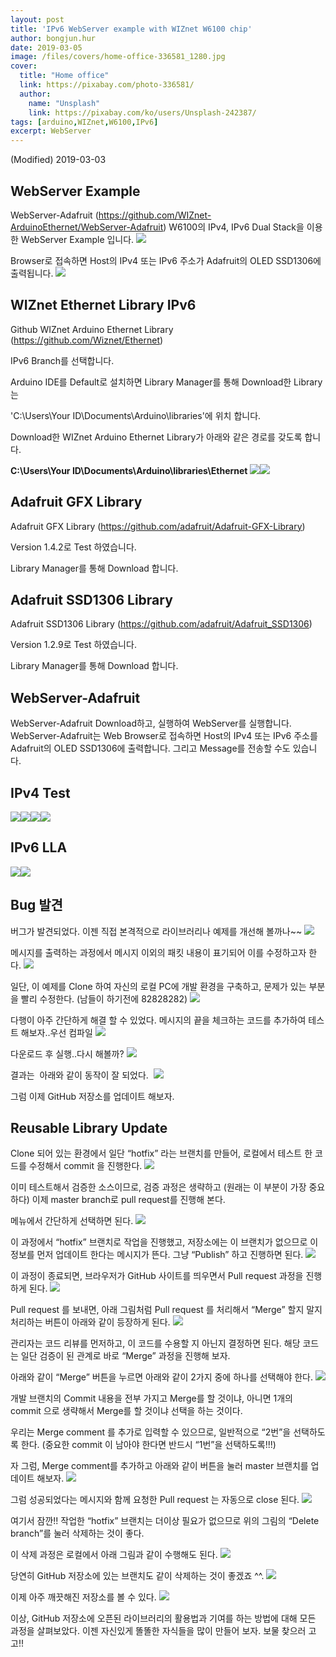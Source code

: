 ```yaml
---
layout: post
title: 'IPv6 WebServer example with WIZnet W6100 chip'
author: bongjun.hur
date: 2019-03-05
image: /files/covers/home-office-336581_1280.jpg
cover:
  title: "Home office"
  link: https://pixabay.com/photo-336581/
  author:
    name: "Unsplash"
    link: https://pixabay.com/ko/users/Unsplash-242387/
tags: [arduino,WIZnet,W6100,IPv6]
excerpt: WebServer
---
```


(Modified) 2019-03-03

<a id="forkme" href="https://github.com/WIZnet-ArduinoEthernet/WebServer-Adafruit"></a>

## WebServer Example

WebServer-Adafruit (https://github.com/WIZnet-ArduinoEthernet/WebServer-Adafruit) W6100의 IPv4, IPv6 Dual Stack을 이용한 WebServer Example 입니다.
![](https://66.media.tumblr.com/b48b4dce36ab52df61e60c0ae4a175ee/tumblr_inline_pnx4cmjzSQ1vss9ba_540.png)

Browser로 접속하면 Host의 IPv4 또는 IPv6 주소가 Adafruit의 OLED SSD1306에 출력됩니다.
![](https://66.media.tumblr.com/60270a95722ec3839bef981dcfaaeb3c/tumblr_inline_pnx4f7WPQq1vss9ba_540.png)

## WIZnet Ethernet Library IPv6

Github WIZnet Arduino Ethernet Library (https://github.com/Wiznet/Ethernet)

IPv6 Branch를 선택합니다.

Arduino IDE를 Default로 설치하면 Library Manager를 통해 Download한 Library는

'C:\Users\Your ID\Documents\Arduino\libraries'에 위치 합니다.

Download한 WIZnet Arduino Ethernet Library가 아래와 같은 경로를 갖도록 합니다.

**C:\Users\Your ID\Documents\Arduino\libraries\Ethernet**
![](https://66.media.tumblr.com/0f726c5f209bc2dabb75498afe565297/tumblr_inline_pnx4gkqAv31vss9ba_540.png)![](/assets/images/WIZnetEthernetIPv6.png)

## Adafruit GFX Library

Adafruit GFX Library (https://github.com/adafruit/Adafruit-GFX-Library)

Version 1.4.2로 Test 하였습니다.

Library Manager를 통해 Download 합니다.

## Adafruit SSD1306 Library

Adafruit SSD1306 Library (https://github.com/adafruit/Adafruit_SSD1306)

Version 1.2.9로 Test 하였습니다.

Library Manager를 통해 Download 합니다.

## WebServer-Adafruit

WebServer-Adafruit Download하고, 실행하여 WebServer를 실행합니다. WebServer-Adafruit는 Web Browser로 접속하면 Host의 IPv4 또는 IPv6 주소를 Adafruit의 OLED SSD1306에 출력합니다. 그리고 Message를 전송할 수도 있습니다.

## IPv4 Test
![](https://66.media.tumblr.com/9672b56af8a714ad6d08d353aa2c983a/tumblr_inline_pnx4jaSzDU1vss9ba_540.png)![](https://66.media.tumblr.com/60270a95722ec3839bef981dcfaaeb3c/tumblr_inline_pnx4ksqVnQ1vss9ba_540.png)![](/assets/images/IPv4.png)![](/assets/images/IPv4-Connect-Message.JPG)

## IPv6 LLA
![](https://66.media.tumblr.com/20d5a81620ea8d5152dbb8bb17b5004b/tumblr_inline_pnx4l6tqih1vss9ba_540.png)![](https://66.media.tumblr.com/f97518c65dfb4028df5a4b7c30833249/tumblr_inline_pnx4mmE5a31vss9ba_540.png)

## Bug 발견

버그가 발견되었다. 이젠 직접 본격적으로 라이브러리나 예제를 개선해 볼까나~~
![](https://66.media.tumblr.com/14e5c7d83244f3c61e2357cf5dda8ea3/tumblr_inline_pnx4ovAvsg1vss9ba_540.png)

메시지를 출력하는 과정에서 메시지 이외의 패킷 내용이 표기되어 이를 수정하고자 한다.
![](https://66.media.tumblr.com/f5d904b58f9b1046e89cb213462f714c/tumblr_inline_pnx4pn1LrS1vss9ba_540.png)

일단, 이 예제를 Clone 하여 자신의 로컬 PC에 개발 환경을 구축하고, 문제가 있는 부분을 빨리 수정한다. (남들이 하기전에 82828282)
![](https://66.media.tumblr.com/2748c74f6749b76520865f3752aaea34/tumblr_inline_pnx4t4PTEG1vss9ba_540.png)

다행이 아주 간단하게 해결 할 수 있었다. 메시지의 끝을 체크하는 코드를 추가하여 테스트 해보자..우선 컴파일
![](https://66.media.tumblr.com/f70ec9d7bc8db52869654ea552a5f489/tumblr_inline_pnx4vhy6Os1vss9ba_540.png)

다운로드 후 실행..다시 해볼까?
![](https://66.media.tumblr.com/14e5c7d83244f3c61e2357cf5dda8ea3/tumblr_inline_pnx4x6tp9E1vss9ba_540.png)

결과는&nbsp; 아래와 같이&nbsp;동작이 잘 되었다.&nbsp;
![](https://66.media.tumblr.com/95189959afb54280c0f59b6d81a7e940/tumblr_inline_pnx4y0yaiP1vss9ba_540.png)

그럼 이제 GitHub 저장소를 업데이트 해보자.

## Reusable Library Update

Clone 되어 있는 환경에서 일단&nbsp;“hotfix” 라는 브랜치를 만들어, 로컬에서 테스트 한 코드를 수정해서 commit 을 진행한다.
![](https://66.media.tumblr.com/6756661fa1c85f434e8c85bd7b9f61b1/tumblr_inline_pnx54jY4UT1vss9ba_540.png)

이미 테스트해서 검증한 소스이므로, 검증 과정은 생략하고 (원래는 이 부분이 가장 중요하다) 이제 master branch로 pull request를 진행해 본다.&nbsp;

메뉴에서 간단하게 선택하면 된다.
![](https://66.media.tumblr.com/e461d9e010742fd4b653360fd90dc7ae/tumblr_inline_pnx592pbLK1vss9ba_540.png)

이 과정에서&nbsp;“hotfix” 브랜치로 작업을 진행했고, 저장소에는 이 브랜치가 없으므로 이 정보를 먼저 업데이트 한다는 메시지가 뜬다. 그냥 “Publish” 하고 진행하면 된다.
![](https://66.media.tumblr.com/282378f8b5298914785c5bcbbf296148/tumblr_inline_pnx5buwdEl1vss9ba_540.png)

이 과정이 종료되면, 브라우저가 GitHub 사이트를 띄우면서 Pull request 과정을 진행하게 된다.
![](https://66.media.tumblr.com/a1a7f0c94058afa78f57f2bbb31b5e12/tumblr_inline_pnx5ecRKdf1vss9ba_540.png)

Pull request 를 보내면, 아래 그림처럼 Pull request 를 처리해서&nbsp;“Merge” 할지 말지 처리하는 버튼이 아래와 같이 등장하게 된다.
![](https://66.media.tumblr.com/1508cb38f5d4c848b432a33937a9a136/tumblr_inline_pnx5exykOW1vss9ba_540.png)

관리자는 코드 리뷰를 먼저하고, 이 코드를 수용할 지 아닌지 결정하면 된다. 해당 코드는 일단 검증이 된 관계로 바로&nbsp;“Merge” 과정을 진행해 보자.

아래와 같이&nbsp;“Merge” 버튼을 누르면 아래와 같이 2가지 중에 하나를 선택해야 한다.
![](https://66.media.tumblr.com/bf0c658d0534a6763ce404c6d711a3db/tumblr_inline_pnx5l1fK3S1vss9ba_540.png)

개발 브랜치의 Commit 내용을 전부 가지고 Merge를 할 것이냐, 아니면 1개의 commit 으로 생략해서 Merge를 할 것이냐 선택을 하는 것이다.

우리는 Merge comment 를 추가로 입력할 수 있으므로, 일반적으로&nbsp;“2번”을 선택하도록 한다. (중요한 commit 이 남아야 한다면 반드시&nbsp;“1번”을 선택하도록!!!)

자 그럼, Merge comment를 추가하고 아래와 같이 버튼을 눌러 master 브랜치를 업데이트 해보자.
![](https://66.media.tumblr.com/89b467f6041f5e78b15fa8f1d30489c5/tumblr_inline_pnx5p1pgxR1vss9ba_540.png)

그럼 성공되었다는 메시지와 함께 요청한 Pull request 는 자동으로 close 된다.
![](https://66.media.tumblr.com/762675fa9b612d3a81c088c1ce753e3b/tumblr_inline_pnx5sglKOO1vss9ba_540.png)

여기서 잠깐!! 작업한&nbsp;“hotfix” 브랜치는 더이상 필요가 없으므로 위의 그림의&nbsp;“Delete branch”를 눌러 삭제하는 것이 좋다.

이 삭제 과정은 로컬에서 아래 그림과 같이 수행해도 된다.
![](https://66.media.tumblr.com/00628319d010c809894c80005c1a7d03/tumblr_inline_pnx5uvWVPs1vss9ba_540.png)

당연히 GitHub 저장소에 있는 브랜치도 같이 삭제하는 것이 좋겠죠 ^^.
![](https://66.media.tumblr.com/e89729e0258277df2aff1682710a5d97/tumblr_inline_pnx5v6xjQ41vss9ba_540.png)

이제 아주 깨끗해진 저장소를 볼 수 있다.
![](https://66.media.tumblr.com/cf732ab1f7d7411cb3eaded638c09b24/tumblr_inline_pnx5xilC0l1vss9ba_540.png)

이상, GitHub 저장소에 오픈된 라이브러리의 활용법과 기여를 하는 방법에 대해 모든 과정을 살펴보았다. 이젠 자신있게 똘똘한 자식들을 많이 만들어 보자. 보물 찾으러 고고!!
